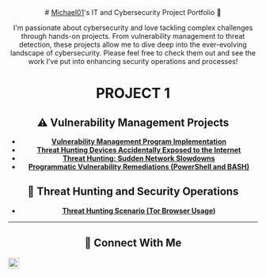 <header>
# <a href="https://www.linkedin.com/in/Michael01/">Michael01</a>'s IT and Cybersecurity Project Portfolio 🔐

I'm passionate about cybersecurity and love tackling complex challenges through hands-on projects. From vulnerability management to threat detection, these projects allow me to dive deep into the ever-evolving landscape of cybersecurity. Please feel free to check them out and see the work I’ve put into enhancing security operations and processes!

# PROJECT 1

## ⚠️ Vulnerability Management Projects

- **[Vulnerability Management Program Implementation](https://github.com/Michaael01/vulnerability-management-program)**
- **[Threat Hunting Devices Accidentally Exposed to the Internet](https://github.com/Michaael01/Threat-Hunting-Devices-Accidentally-Exposed-to-the-Internet)**
- **[Threat Hunting: Sudden Network Slowdowns](https://github.com/Michaael01/Threat-Hunting-Sudden-Network-Slowdowns)**
- **[Programmatic Vulnerability Remediations (PowerShell and BASH)](https://github.com/joshcybertest/programmatic-vulnerability-remediations)**

## 🚨 Threat Hunting and Security Operations

- **[Threat Hunting Scenario (Tor Browser Usage)](https://github.com/Michaael01/Threat-Hunting-Scenario-Tor-Browser-Usage-Project)**


<hr/>

## 🤳 Connect With Me

[<img align="left" alt="___________ | LinkedIn" width="22px" src="https://cdn.jsdelivr.net/npm/simple-icons@v3/icons/linkedin.svg" />][linkedin]

[linkedin]: https://linkedin.com/in/oluwatosin-michael-adeniyi-586005190

<!--
<img width="35" alt="image" src="https://github.com/user-attachments/assets/2f41c7cd-5ea8-4475-b451-a37161b6c3fb"> 
<img width="35" alt="image" src="https://github.com/user-attachments/assets/77649969-9910-4994-8b96-74a116cfb2a8">

